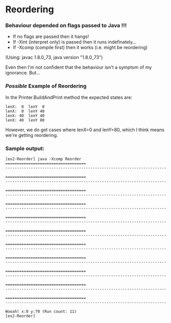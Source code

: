 # Reordering

### Behaviour depended on flags passed to Java !!!

  - If no flags are passed then it hangs!
  - If -Xint (interpret only) is passed then it runs indefinately...
  - If -Xcomp (compile first) then it works (i.e. might be reordering)

(Using: javac 1.8.0_73, java version "1.8.0_73")

Even then I'm not confident that the behaviour isn't a symptom of my
ignorance. But...

### _Possible_ Example of Reordering

In the Printer.BuildAndPrint method the expected states are:

	lenX:  0  lenY  0
	lenX:  0  lenY 40
	lenX: 40  lenY 40
	lenX: 40  lenY 80

However, we do get cases where lenX=0 and lenY=80, which I think
means we're getting reordering.

### Sample output:
	
	[ex2-Reorder] java -Xcomp Reorder
	===================================
	----------------------------------------------------------------------

	===================================
	----------------------------------------------------------------------

	===================================
	----------------------------------------------------------------------

	===================================
	----------------------------------------------------------------------

	===================================
	----------------------------------------------------------------------

	===================================
	----------------------------------------------------------------------

	===================================
	----------------------------------------------------------------------

	===================================
	----------------------------------------------------------------------

	===================================
	----------------------------------------------------------------------

	===================================
	----------------------------------------------------------------------

	===================================
	----------------------------------------------------------------------

	Wooah! x:0 y:70 (Run count: 11)
	[ex2-Reorder]